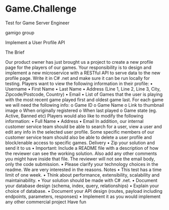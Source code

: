 # Game.Challenge
Test for Game Server Engineer

gamigo group

Implement a User Profile API

The Brief

Our product owner has just brought us a project to create a new profile page for the players
of our games. Your responsibility is to design and implement a new microservice with a
RESTful API to serve data to the new profile page. Write it in C# .net and make sure it can be
run locally for testing.
Players want to view the following information in their profile:
• Username
• First Name
• Last Name
• Address (Line 1, Line 2, Line 3, City, Zipcode/Postcode, Country)
• Email
• List of Games that the user is playing with the most recent game played first and
oldest game last. For each game we will need the following info:
o Game ID
o Game Name
o Link to thumbnail image
o When originally registered
o When last played
o Game state (eg. Active, Banned etc)
Players would also like to modify the following information:
• Full Name
• Address
• Email
In addition, our internal customer service team should be able to search for a user, view a
user and edit any info in the selected user profile. Some specific members of our customer
service team should also be able to delete a user profile and block/enable access to specific
games.
Delivery
• Zip your solution and send it to us
• Important: Include a README file with a description of how the reviewer can see
the working solution. Also add any other comments you might have inside that
file. The reviewer will not see the email body, only the code submission.
• Please clarify your technology choices in the readme. We are very interested in the
reasons.
Notes
• This test has a time limit of one week.
• Think about performance, extensibility, scalability and maintainability.
• Your solution should be made with C# .net.
• Document your database design (schema, index, query, relationships)
• Explain your choice of database.
• Document your API design (routes, payload including endpoints, parameters,
responses)
• Implement it as you would implement any other commercial project
Have fun
